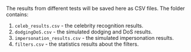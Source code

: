 The results from different tests will be saved here as CSV files. The folder contains:

1. `celeb_results.csv` - the celebrity recognition results.
2. `dodgingDoS.csv` - the simulated dodging and DoS results.
3. `impersonation_results.csv` - the simulated impersonation results.
4. `filters.csv` - the statistics results about the filters.
